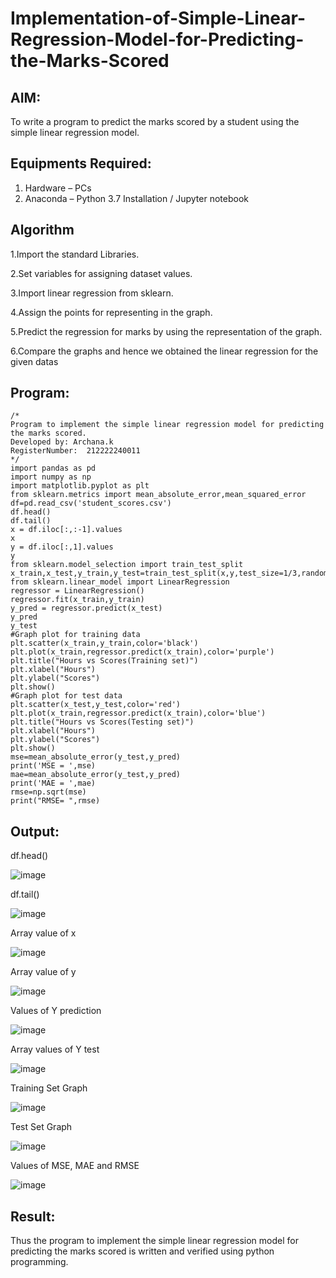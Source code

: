 # Implementation-of-Simple-Linear-Regression-Model-for-Predicting-the-Marks-Scored

## AIM:
To write a program to predict the marks scored by a student using the simple linear regression model.

## Equipments Required:
1. Hardware – PCs
2. Anaconda – Python 3.7 Installation / Jupyter notebook

## Algorithm
1.Import the standard Libraries.

2.Set variables for assigning dataset values.

3.Import linear regression from sklearn.

4.Assign the points for representing in the graph.

5.Predict the regression for marks by using the representation of the graph.

6.Compare the graphs and hence we obtained the linear regression for the given datas 
 

## Program:
```
/*
Program to implement the simple linear regression model for predicting the marks scored.
Developed by: Archana.k
RegisterNumber:  212222240011
*/
import pandas as pd
import numpy as np
import matplotlib.pyplot as plt
from sklearn.metrics import mean_absolute_error,mean_squared_error
df=pd.read_csv('student_scores.csv')
df.head()
df.tail()
x = df.iloc[:,:-1].values
x
y = df.iloc[:,1].values
y
from sklearn.model_selection import train_test_split
x_train,x_test,y_train,y_test=train_test_split(x,y,test_size=1/3,random_state=0)
from sklearn.linear_model import LinearRegression
regressor = LinearRegression()
regressor.fit(x_train,y_train)
y_pred = regressor.predict(x_test)
y_pred
y_test
#Graph plot for training data
plt.scatter(x_train,y_train,color='black')
plt.plot(x_train,regressor.predict(x_train),color='purple')
plt.title("Hours vs Scores(Training set)")
plt.xlabel("Hours")
plt.ylabel("Scores")
plt.show()
#Graph plot for test data
plt.scatter(x_test,y_test,color='red')
plt.plot(x_train,regressor.predict(x_train),color='blue')
plt.title("Hours vs Scores(Testing set)")
plt.xlabel("Hours")
plt.ylabel("Scores")
plt.show()
mse=mean_absolute_error(y_test,y_pred)
print('MSE = ',mse)
mae=mean_absolute_error(y_test,y_pred)
print('MAE = ',mae)
rmse=np.sqrt(mse)
print("RMSE= ",rmse)
```

## Output:
df.head()

![image](https://github.com/22009150/Implementation-of-Simple-Linear-Regression-Model-for-Predicting-the-Marks-Scored/assets/118708624/b9f7202d-5161-41bf-8ea4-c173ebde3bb5)

df.tail()

![image](https://github.com/22009150/Implementation-of-Simple-Linear-Regression-Model-for-Predicting-the-Marks-Scored/assets/118708624/538a10c9-ecd8-47ef-8e7e-5a8e7a84e21b)

Array value of x

![image](https://github.com/22009150/Implementation-of-Simple-Linear-Regression-Model-for-Predicting-the-Marks-Scored/assets/118708624/75a378a5-2c7f-4c06-8270-ba904e3429c6)

Array value of y

![image](https://github.com/22009150/Implementation-of-Simple-Linear-Regression-Model-for-Predicting-the-Marks-Scored/assets/118708624/0f9a9ceb-70d8-4d96-a1e5-08172e96db95)

Values of Y prediction

![image](https://github.com/22009150/Implementation-of-Simple-Linear-Regression-Model-for-Predicting-the-Marks-Scored/assets/118708624/b1a00f55-9ada-4633-aba6-bbacb5bff6f9)

Array values of Y test
 
![image](https://github.com/22009150/Implementation-of-Simple-Linear-Regression-Model-for-Predicting-the-Marks-Scored/assets/118708624/1ac194e7-784c-4c45-9603-62c3cd3da382)

Training Set Graph
 
![image](https://github.com/22009150/Implementation-of-Simple-Linear-Regression-Model-for-Predicting-the-Marks-Scored/assets/118708624/423db861-1326-494a-a067-d9c63534bbe0)

Test Set Graph

![image](https://github.com/22009150/Implementation-of-Simple-Linear-Regression-Model-for-Predicting-the-Marks-Scored/assets/118708624/8cfeab38-4b65-4422-87f7-d18663f51009)

Values of MSE, MAE and RMSE

![image](https://github.com/22009150/Implementation-of-Simple-Linear-Regression-Model-for-Predicting-the-Marks-Scored/assets/118708624/a9866fa6-523a-485e-a35a-5bc147d1a876)







## Result:
Thus the program to implement the simple linear regression model for predicting the marks scored is written and verified using python programming.
